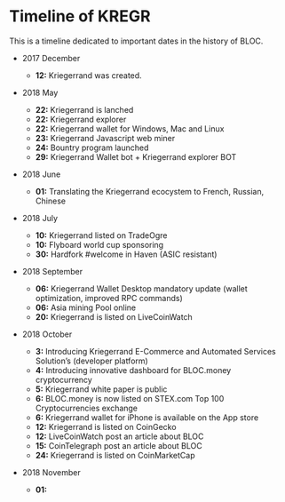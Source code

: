 # **Timeline of KREGR**

This is a timeline dedicated to important dates in the history of BLOC.

- 2017 December
     - **12:** Kriegerrand was created.

- 2018 May
     * **22:** Kriegerrand is lanched
     * **22:** Kriegerrand explorer
     * **22:** Kriegerrand wallet for Windows, Mac and Linux
     * **23:** Kriegerrand Javascript web miner
     * **24:** Bountry program launched
     * **29:** Kriegerrand Wallet bot + Kriegerrand explorer BOT

- 2018 June
     * **01:** Translating the Kriegerrand ecocystem to French, Russian, Chinese

- 2018 July
     * **10:** Kriegerrand listed on TradeOgre
     * **10:** Flyboard world cup sponsoring
     * **30:** Hardfork #welcome in Haven (ASIC resistant)

- 2018 September
     * **06:** Kriegerrand Wallet Desktop mandatory update (wallet optimization, improved RPC commands)
     * **06:** Asia mining Pool online
     * **20:** Kriegerrand is listed on LiveCoinWatch

- 2018 October
     * **3:** Introducing Kriegerrand E-Commerce and Automated Services Solution’s (developer platform)
     * **4:** Introducing innovative dashboard for BLOC.money cryptocurrency
     * **5:** Kriegerrand white paper is public
     * **6:** BLOC.money is now listed on STEX.com Top 100 Cryptocurrencies exchange
     * **6:** Kriegerrand wallet for iPhone is available on the App store
     * **12:** Kriegerrand is listed on CoinGecko
     * **12:** LiveCoinWatch post an article about BLOC
     * **15:** CoinTelegraph post an article about BLOC
     * **24:** Kriegerrand is listed on CoinMarketCap

- 2018 November
     * **01:** 
